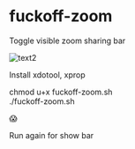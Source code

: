 # fuckoff-zoom
Toggle visible zoom sharing bar

![text2](https://github.com/demoj1/fuckoff-zoom/assets/10886027/503a3f92-b4d4-4007-91bf-a4577ef95182)

Install xdotool, xprop  

chmod u+x fuckoff-zoom.sh  
./fuckoff-zoom.sh  

😱

Run again for show bar
